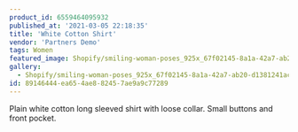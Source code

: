 ```yaml
---
product_id: 6559464095932
published_at: '2021-03-05 22:18:35'
title: 'White Cotton Shirt'
vendor: 'Partners Demo'
tags: Women
featured_image: Shopify/smiling-woman-poses_925x_67f02145-8a1a-42a7-ab20-d1381241aca9.jpg
gallery:
  - Shopify/smiling-woman-poses_925x_67f02145-8a1a-42a7-ab20-d1381241aca9.jpg
id: 89146444-ea65-4ae8-8245-7ae9a9c77289
---
```

<p>Plain white cotton long sleeved shirt with loose collar. Small buttons and front pocket.</p>